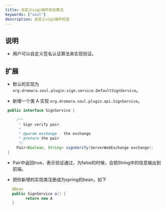 ```yaml
---
title: 自定义sign插件检验算法
keywords: ["soul"]
description: 自定义sign插件检验
---
```



## 说明

* 用户可以自定义签名认证算法来实现验证。

## 扩展

*  默认的实现为 `org.dromara.soul.plugin.sign.service.DefaultSignService`。

*  新增一个类 A 实现  `org.dromara.soul.plugin.api.SignService`。

```java
 public interface SignService {
 
     /**
      * Sign verify pair.
      *
      * @param exchange   the exchange
      * @return the pair
      */
     Pair<Boolean, String> signVerify(ServerWebExchange exchange);
 }

```

* Pair中返回true，表示验证通过，为false的时候，会把String中的信息输出到前端。

* 把你新增的实现类注册成为spring的bean，如下

```java
   @Bean
   public SignService a() {
         return new A
   }
```



